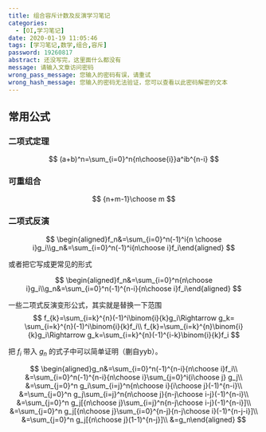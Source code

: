 ```yaml
---
title: 组合容斥计数及反演学习笔记
categories:
  - [OI,学习笔记]
date: 2020-01-19 11:05:46
tags: [学习笔记,数学,组合,容斥]
password: 19260817
abstract: 还没写完，这里面什么都没有
message: 请输入文章访问密码
wrong_pass_message: 您输入的密码有误，请重试
wrong_hash_message: 您输入的密码无法验证，您可以查看以此密码解密的文本
---
```


<!--more-->
## 常用公式
### 二项式定理
$$
(a+b)^n=\sum_{i=0}^n{n\choose{i}}a^ib^{n-i}
$$

### 可重组合
$$
{n+m-1}\choose m
$$


### 二项式反演

$$
\begin{aligned}f_n&=\sum_{i=0}^n(-1)^i{n \choose i}g_i\\g_n&=\sum_{i=0}^n(-1)^i{n\choose i}f_i\end{aligned}
$$

或者把它写成更常见的形式

$$
\begin{aligned}f_n&=\sum_{i=0}^n{n\choose i}g_i\\g_n&=\sum_{i=0}^n(-1)^{n-i}{n\choose i}f_i\end{aligned}
$$

一些二项式反演变形公式，其实就是替换一下范围
$$
f_{k}=\sum_{i=k}^{n}(-1)^i\binom{i}{k}g_i\Rightarrow g_k= \sum_{i=k}^{n}(-1)^i\binom{i}{k}f_i\\
f_{k}=\sum_{i=k}^{n}\binom{i}{k}g_i\Rightarrow g_k=\sum_{i=k}^{n}(-1)^{i-k}\binom{i}{k}f_i
$$

把 $f_i$ 带入 $g_n$ 的式子中可以简单证明（蒯自yyb）。

$$
\begin{aligned}g_n&=\sum_{i=0}^n(-1)^{n-i}{n\choose i}f_i\\
&=\sum_{i=0}^n(-1)^{n-i}{n\choose i}\sum_{j=0}^i{i\choose j} g_j\\
&=\sum_{j=0}^n g_i\sum_{i=j}^n{n\choose i}{i\choose j}(-1)^{n-i}\\
&=\sum_{j=0}^n g_j\sum_{i=j}^n{n\choose j}{n-j\choose i-j}(-1)^{n-i}\\
&=\sum_{j=0}^n g_j[{n\choose j}\sum_{i=j}^n{n-j\choose i-j}(-1)^{n-i}]\\
&=\sum_{j=0}^n g_j[{n\choose j}\sum_{i=0}^{n-j}{n-j\choose i}(-1)^{n-j-i}]\\
&=\sum_{j=0}^n g_j[{n\choose j}(1-1)^{n-j}]\\
&=g_n\end{aligned}
$$

